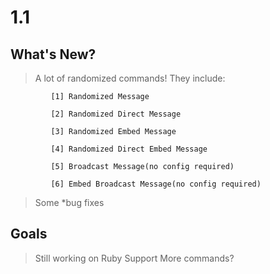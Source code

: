 # 1.1

## What's New?

> A lot of randomized commands! They include: 

             [1] Randomized Message
             
             [2] Randomized Direct Message
                   
             [3] Randomized Embed Message
                   
             [4] Randomized Direct Embed Message
                   
             [5] Broadcast Message(no config required)
                   
             [6] Embed Broadcast Message(no config required)  

> Some *bug fixes   

## Goals

> Still working on Ruby Support
> More commands?
